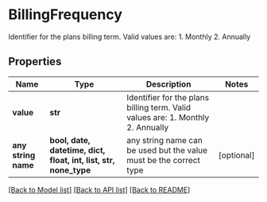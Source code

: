 # BillingFrequency

Identifier for the plans billing term. Valid values are:  1. Monthly  2. Annually 

## Properties
Name | Type | Description | Notes
------------ | ------------- | ------------- | -------------
**value** | **str** | Identifier for the plans billing term. Valid values are:  1. Monthly  2. Annually  | 
**any string name** | **bool, date, datetime, dict, float, int, list, str, none_type** | any string name can be used but the value must be the correct type | [optional]

[[Back to Model list]](../README.md#documentation-for-models) [[Back to API list]](../README.md#documentation-for-api-endpoints) [[Back to README]](../README.md)


